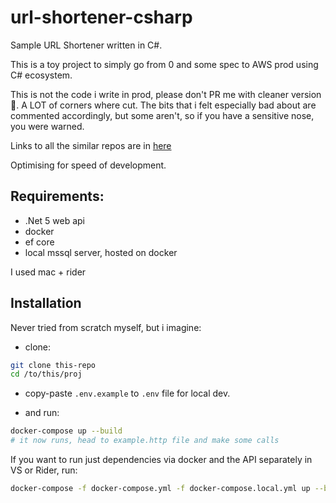 # url-shortener-csharp

Sample URL Shortener written in C#.

This is a toy project to simply go from 0 and some spec to AWS prod using C# ecosystem.

This is not the code i write in prod, please don't PR me with cleaner version 🤣. A LOT of corners where cut. The bits that i felt especially bad about are commented accordingly, but some aren't, so if you have a sensitive nose, you were warned.

Links to all the similar repos are in [here](https://github.com/alanmynah/url-shorteners)

Optimising for speed of development.

## Requirements:

- .Net 5 web api
- docker
- ef core
- local mssql server, hosted on docker

I used mac + rider

## Installation

Never tried from scratch myself, but i imagine:

- clone:

```sh
git clone this-repo
cd /to/this/proj
```

- copy-paste `.env.example` to `.env` file for local dev.

- and run:

```sh
docker-compose up --build
# it now runs, head to example.http file and make some calls
```

If you want to run just dependencies via docker and the API separately in VS or Rider, run:

```sh
docker-compose -f docker-compose.yml -f docker-compose.local.yml up --build
```
